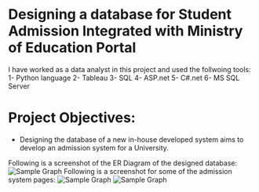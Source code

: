 # Designing a database for Student Admission Integrated with Ministry of Education Portal
I have worked as a data analyst in this project and used the follwoing tools: 
1- Python language 
2- Tableau
3- SQL
4- ASP.net
5- C#.net
6- MS SQL Server
# Project Objectives:
* Designing the database of a new in-house developed system aims to develop an admission system for a University.

Following is a screenshot of the ER Diagram of the designed database:
![Sample Graph](https://github.com/mutawakel-oss/Designing-a-database-for-Student-Admission-Integrated-with-Ministry-of-Education-Portal/blob/main/Admission%20ER%20Diagram.png)
Following is a screenshot for some of the admission system pages:
![Sample Graph](https://github.com/mutawakel-oss/Designing-a-database-for-Student-Admission-Integrated-with-Ministry-of-Education-Portal/blob/main/Picture1.png)
![Sample Graph](https://github.com/mutawakel-oss/Designing-a-database-for-Student-Admission-Integrated-with-Ministry-of-Education-Portal/blob/main/Picture2.png)
